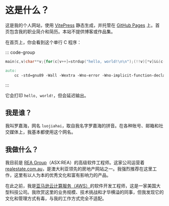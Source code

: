 # 这是什么？

这是我的个人网站，使用 [VitePress](https://vitepress.dev/) 静态生成，并托管在 [GitHub Pages](https://docs.github.com/en/pages) 上。首页包含我的职业简介和简历。本站不提供博客或作品集。

在首页上，你会看到这个单行 C 程序：

::: code-group

```c [hello.c] :line-numbers
main(c,v)char**v;{for(c[v++]=strdup("hello, world!\n\n");(!!v)[*v]&&(c--||--v&&execlp(*v,*v,v[!!v]+!!v,!v));**v=!v)write(!!*v,*v,!!**v);}
```

```makefile [Makefile] :line-numbers
auto:
    cc -std=gnu89 -Wall -Wextra -Wno-error -Wno-implicit-function-declaration -Wno-logical-op-parentheses -Wno-deprecated-non-prototype -Wno-implicit-int -Wno-parentheses -Wno-return-type -Wno-builtin-declaration-mismatch -Wno-format -Wno-missing-parameter-type -Wno-unknown-warning-option   -include unistd.h -O3 hello.c -o hello
```

:::

它会打印 `hello, world!`，但会延迟输出。

## 我是谁？

我叫罗嘉海，网名 `luojiahai`，取自我名字罗嘉海的拼音。在各种账号、邮箱和社交媒体上，我基本都使用这个网名。

## 我做什么？

我目前是 [REA Group](https://www.rea-group.com/)（ASX:REA）的高级软件工程师。这家公司运营着 [realestate.com.au](https://www.realestate.com.au/)，是澳大利亚领先的房地产网站之一。我强烈推荐在这里工作，这里有以人为本的优秀文化和富有影响力的产品。

在此之前，我是[亚马逊云计算服务（AWS）](https://aws.amazon.com/)的软件开发工程师，这是一家美国大型科技公司。我欣赏这里的业务规模、技术挑战和才华横溢的同事，但我发现它的文化和管理方式有毒，与我的工作方式完全不适配。
